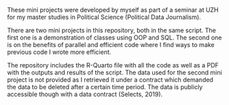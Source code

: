 These mini projects were developed by myself as part of a seminar at UZH for my master studies in Political Science (Political Data Journalism).

There are two mini projects in this repository, both in the same script. The first one is a demonstration of classes using OOP and SQL. The second one is on the benefits of parallel and efficient code where I find ways to make previous code I wrote more efficient.

The repository includes the R-Quarto file with all the code as well as a PDF with the outputs and results of the script. The data used for the second mini project is not provided as I retrieved it under a contract which demanded the data to be deleted after a certain time period. The data is publicly accessible though with a data contract (Selects, 2019).
